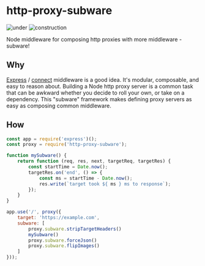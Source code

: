 # http-proxy-subware

![under](http://www.textfiles.com/underconstruction/HeHeartlandPark2601underconstructionbar9.gif)
![construction](http://www.textfiles.com/underconstruction/HeartlandFlats5661CONSTRUCTION.gif)

Node middleware for composing http proxies with more middleware - subware!

## Why

[Express](https://expressjs.com/) / [connect](https://github.com/senchalabs/connect) middleware is a good idea. It's modular, composable, and easy to reason about. Building a Node http proxy server is a common task that can be awkward whether you decide to roll your own, or take on a dependency. This "subware" framework makes defining proxy servers as easy as composing common middleware.

## How

```javascript
const app = require('express')();
const proxy = require('http-proxy-subware');

function mySubware() {
    return function (req, res, next, targetReq, targetRes) {
        const startTime = Date.now();
        targetRes.on('end', () => {
            const ms = startTime - Date.now();
            res.write(`target took ${ ms } ms to response`);
        });
    }
}

app.use('/', proxy({
    target: 'https://example.com',
    subware: [
        proxy.subware.stripTargetHeaders()
        mySubware()
        proxy.subware.forceJson()
        proxy.subware.flipImages()
    ]
}));
```
